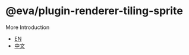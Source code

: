 
# @eva/plugin-renderer-tiling-sprite

More Introduction
- [EN](https://eva.js.org)
- [中文](https://eva-engine.gitee.io)
    